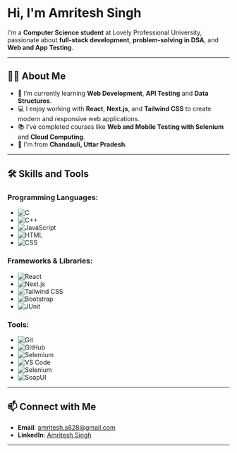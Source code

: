 # Hi, I'm Amritesh Singh

I'm a **Computer Science student** at Lovely Professional University, passionate about **full-stack development**, **problem-solving in DSA**, and **Web and App Testing**.

---

## 👨‍💻 About Me
- 🌱 I’m currently learning **Web Development**, **API Testing** and **Data Structures**.
- 💻 I enjoy working with **React**, **Next.js**, and **Tailwind CSS** to create modern and responsive web applications.
- 📚 I’ve completed courses like **Web and Mobile Testing with Selenium** and **Cloud Computing**.
- 📍 I'm from **Chandauli, Uttar Pradesh**.

---

## 🛠️ Skills and Tools
### Programming Languages:
- ![C](https://img.shields.io/badge/C-A8B9CC?style=for-the-badge&logo=c&logoColor=white)
- ![C++](https://img.shields.io/badge/C++-00599C?style=for-the-badge&logo=cplusplus&logoColor=white)
- ![JavaScript](https://img.shields.io/badge/JavaScript-F7DF1E?style=for-the-badge&logo=javascript&logoColor=black)
- ![HTML](https://img.shields.io/badge/HTML-E34F26?style=for-the-badge&logo=html5&logoColor=white)
- ![CSS](https://img.shields.io/badge/CSS-1572B6?style=for-the-badge&logo=css3&logoColor=white)

### Frameworks & Libraries:
- ![React](https://img.shields.io/badge/React-61DAFB?style=for-the-badge&logo=react&logoColor=black)
- ![Next.js](https://img.shields.io/badge/Next.js-000000?style=for-the-badge&logo=nextdotjs&logoColor=white)
- ![Tailwind CSS](https://img.shields.io/badge/TailwindCSS-38B2AC?style=for-the-badge&logo=tailwind-css&logoColor=white)
- ![Bootstrap](https://img.shields.io/badge/Bootstrap-563D7C?style=for-the-badge&logo=bootstrap&logoColor=white)
- ![JUnit](https://img.shields.io/badge/JUnit-25A162?style=for-the-badge&logo=junit5&logoColor=white)


### Tools:
- ![Git](https://img.shields.io/badge/Git-F05032?style=for-the-badge&logo=git&logoColor=white)
- ![GitHub](https://img.shields.io/badge/GitHub-181717?style=for-the-badge&logo=github&logoColor=white)
- ![Selemium](https://img.shields.io/badge/Netlify-00C7B7?style=for-the-badge&logo=netlify&logoColor=white)
- ![VS Code](https://img.shields.io/badge/VS%20Code-007ACC?style=for-the-badge&logo=visualstudiocode&logoColor=white)
- ![Selenium](https://img.shields.io/badge/Selenium-43B02A?style=for-the-badge&logo=selenium&logoColor=white)
- ![SoapUI](https://img.shields.io/badge/SoapUI-6CB52D?style=for-the-badge&logo=soapui&logoColor=white)  



---

## 📫 Connect with Me
- **Email**: [amritesh.s628@gmail.com](mailto:amritesh.s628@gmail.com)
- **LinkedIn**: [Amritesh Singh](https://linkedin.com/in/ammriteshh)

---


